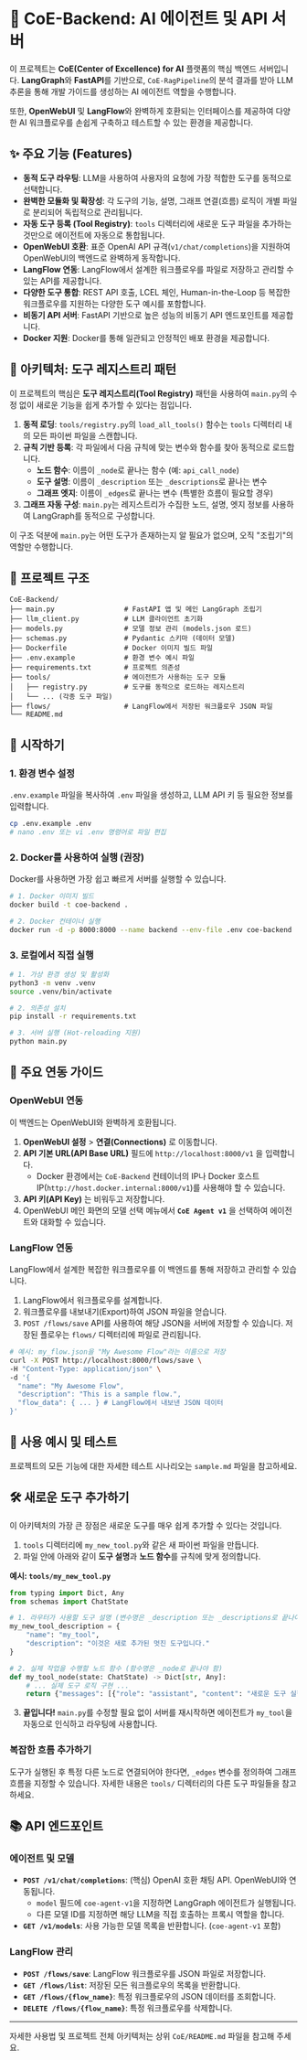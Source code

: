 # 🤖 CoE-Backend: AI 에이전트 및 API 서버

이 프로젝트는 **CoE(Center of Excellence) for AI** 플랫폼의 핵심 백엔드 서버입니다. **LangGraph**와 **FastAPI**를 기반으로, `CoE-RagPipeline`의 분석 결과를 받아 LLM 추론을 통해 개발 가이드를 생성하는 AI 에이전트 역할을 수행합니다.

또한, **OpenWebUI** 및 **LangFlow**와 완벽하게 호환되는 인터페이스를 제공하여 다양한 AI 워크플로우를 손쉽게 구축하고 테스트할 수 있는 환경을 제공합니다.

## ✨ 주요 기능 (Features)

- **동적 도구 라우팅**: LLM을 사용하여 사용자의 요청에 가장 적합한 도구를 동적으로 선택합니다.
- **완벽한 모듈화 및 확장성**: 각 도구의 기능, 설명, 그래프 연결(흐름) 로직이 개별 파일로 분리되어 독립적으로 관리됩니다.
- **자동 도구 등록 (Tool Registry)**: `tools` 디렉터리에 새로운 도구 파일을 추가하는 것만으로 에이전트에 자동으로 통합됩니다.
- **OpenWebUI 호환**: 표준 OpenAI API 규격(`v1/chat/completions`)을 지원하여 OpenWebUI의 백엔드로 완벽하게 동작합니다.
- **LangFlow 연동**: LangFlow에서 설계한 워크플로우를 파일로 저장하고 관리할 수 있는 API를 제공합니다.
- **다양한 도구 통합**: REST API 호출, LCEL 체인, Human-in-the-Loop 등 복잡한 워크플로우를 지원하는 다양한 도구 예시를 포함합니다.
- **비동기 API 서버**: FastAPI 기반으로 높은 성능의 비동기 API 엔드포인트를 제공합니다.
- **Docker 지원**: Docker를 통해 일관되고 안정적인 배포 환경을 제공합니다.

## 🔧 아키텍처: 도구 레지스트리 패턴

이 프로젝트의 핵심은 **도구 레지스트리(Tool Registry)** 패턴을 사용하여 `main.py`의 수정 없이 새로운 기능을 쉽게 추가할 수 있다는 점입니다.

1.  **동적 로딩**: `tools/registry.py`의 `load_all_tools()` 함수는 `tools` 디렉터리 내의 모든 파이썬 파일을 스캔합니다.
2.  **규칙 기반 등록**: 각 파일에서 다음 규칙에 맞는 변수와 함수를 찾아 동적으로 로드합니다.
    - **노드 함수**: 이름이 `_node`로 끝나는 함수 (예: `api_call_node`)
    - **도구 설명**: 이름이 `_description` 또는 `_descriptions`로 끝나는 변수
    - **그래프 엣지**: 이름이 `_edges`로 끝나는 변수 (특별한 흐름이 필요할 경우)
3.  **그래프 자동 구성**: `main.py`는 레지스트리가 수집한 노드, 설명, 엣지 정보를 사용하여 LangGraph를 동적으로 구성합니다.

이 구조 덕분에 `main.py`는 어떤 도구가 존재하는지 알 필요가 없으며, 오직 "조립기"의 역할만 수행합니다.

## 📂 프로젝트 구조

```
CoE-Backend/
├── main.py                 # FastAPI 앱 및 메인 LangGraph 조립기
├── llm_client.py           # LLM 클라이언트 초기화
├── models.py               # 모델 정보 관리 (models.json 로드)
├── schemas.py              # Pydantic 스키마 (데이터 모델)
├── Dockerfile              # Docker 이미지 빌드 파일
├── .env.example            # 환경 변수 예시 파일
├── requirements.txt        # 프로젝트 의존성
├── tools/                  # 에이전트가 사용하는 도구 모듈
│   ├── registry.py         # 도구를 동적으로 로드하는 레지스트리
│   └── ... (각종 도구 파일)
├── flows/                  # LangFlow에서 저장된 워크플로우 JSON 파일
└── README.md
```

## 🚀 시작하기

### 1. 환경 변수 설정

`.env.example` 파일을 복사하여 `.env` 파일을 생성하고, LLM API 키 등 필요한 정보를 입력합니다.

```bash
cp .env.example .env
# nano .env 또는 vi .env 명령어로 파일 편집
```

### 2. Docker를 사용하여 실행 (권장)

Docker를 사용하면 가장 쉽고 빠르게 서버를 실행할 수 있습니다.

```bash
# 1. Docker 이미지 빌드
docker build -t coe-backend .

# 2. Docker 컨테이너 실행
docker run -d -p 8000:8000 --name backend --env-file .env coe-backend
```

### 3. 로컬에서 직접 실행

```bash
# 1. 가상 환경 생성 및 활성화
python3 -m venv .venv
source .venv/bin/activate

# 2. 의존성 설치
pip install -r requirements.txt

# 3. 서버 실행 (Hot-reloading 지원)
python main.py
```

## 🔌 주요 연동 가이드

### OpenWebUI 연동

이 백엔드는 OpenWebUI와 완벽하게 호환됩니다.

1.  **OpenWebUI 설정** > **연결(Connections)** 로 이동합니다.
2.  **API 기본 URL(API Base URL)** 필드에 `http://localhost:8000/v1` 을 입력합니다.
    *   Docker 환경에서는 `CoE-Backend` 컨테이너의 IP나 Docker 호스트 IP(`http://host.docker.internal:8000/v1`)를 사용해야 할 수 있습니다.
3.  **API 키(API Key)** 는 비워두고 저장합니다.
4.  OpenWebUI 메인 화면의 모델 선택 메뉴에서 **`CoE Agent v1`** 을 선택하여 에이전트와 대화할 수 있습니다.

### LangFlow 연동

LangFlow에서 설계한 복잡한 워크플로우를 이 백엔드를 통해 저장하고 관리할 수 있습니다.

1.  LangFlow에서 워크플로우를 설계합니다.
2.  워크플로우를 내보내기(Export)하여 JSON 파일을 얻습니다.
3.  `POST /flows/save` API를 사용하여 해당 JSON을 서버에 저장할 수 있습니다. 저장된 플로우는 `flows/` 디렉터리에 파일로 관리됩니다.

```bash
# 예시: my_flow.json을 "My Awesome Flow"라는 이름으로 저장
curl -X POST http://localhost:8000/flows/save \
-H "Content-Type: application/json" \
-d '{
  "name": "My Awesome Flow",
  "description": "This is a sample flow.",
  "flow_data": { ... } # LangFlow에서 내보낸 JSON 데이터
}'
```

## 💬 사용 예시 및 테스트

프로젝트의 모든 기능에 대한 자세한 테스트 시나리오는 `sample.md` 파일을 참고하세요.

## 🛠️ 새로운 도구 추가하기

이 아키텍처의 가장 큰 장점은 새로운 도구를 매우 쉽게 추가할 수 있다는 것입니다.

1.  `tools` 디렉터리에 `my_new_tool.py`와 같은 새 파이썬 파일을 만듭니다.
2.  파일 안에 아래와 같이 **도구 설명**과 **노드 함수**를 규칙에 맞게 정의합니다.

**예시: `tools/my_new_tool.py`**
```python
from typing import Dict, Any
from schemas import ChatState

# 1. 라우터가 사용할 도구 설명 (변수명은 _description 또는 _descriptions로 끝나야 함)
my_new_tool_description = {
    "name": "my_tool",
    "description": "이것은 새로 추가된 멋진 도구입니다."
}

# 2. 실제 작업을 수행할 노드 함수 (함수명은 _node로 끝나야 함)
def my_tool_node(state: ChatState) -> Dict[str, Any]:
    # ... 실제 도구 로직 구현 ...
    return {"messages": [{"role": "assistant", "content": "새로운 도구 실행 완료!"}]}
```

3.  **끝입니다!** `main.py`를 수정할 필요 없이 서버를 재시작하면 에이전트가 `my_tool`을 자동으로 인식하고 라우팅에 사용합니다.

### 복잡한 흐름 추가하기

도구가 실행된 후 특정 다른 노드로 연결되어야 한다면, `_edges` 변수를 정의하여 그래프 흐름을 지정할 수 있습니다. 자세한 내용은 `tools/` 디렉터리의 다른 도구 파일들을 참고하세요.

## 📚 API 엔드포인트

### 에이전트 및 모델
- **`POST /v1/chat/completions`**: (핵심) OpenAI 호환 채팅 API. OpenWebUI와 연동됩니다.
  - `model` 필드에 `coe-agent-v1`을 지정하면 LangGraph 에이전트가 실행됩니다.
  - 다른 모델 ID를 지정하면 해당 LLM을 직접 호출하는 프록시 역할을 합니다.
- **`GET /v1/models`**: 사용 가능한 모델 목록을 반환합니다. (`coe-agent-v1` 포함)

### LangFlow 관리
- **`POST /flows/save`**: LangFlow 워크플로우를 JSON 파일로 저장합니다.
- **`GET /flows/list`**: 저장된 모든 워크플로우의 목록을 반환합니다.
- **`GET /flows/{flow_name}`**: 특정 워크플로우의 JSON 데이터를 조회합니다.
- **`DELETE /flows/{flow_name}`**: 특정 워크플로우를 삭제합니다.

---

자세한 사용법 및 프로젝트 전체 아키텍처는 상위 `CoE/README.md` 파일을 참고해 주세요.
